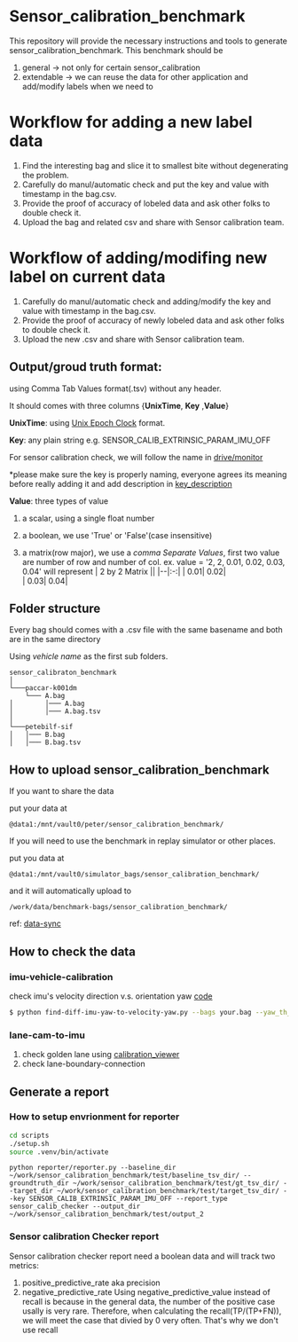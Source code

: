 # Sensor_calibration_benchmark
  This repository will provide the necessary instructions and tools to generate sensor_calibration_benchmark.
  This benchmark should be 
  1. general -> not only for certain sensor_calibration
  2. extendable -> we can reuse the data for other application and add/modify labels when we need to
  



# Workflow for adding a new label data
1. Find the interesting bag and slice it to smallest bite without degenerating the problem.
2. Carefully do manul/automatic check and put the key and value with timestamp in the bag.csv.
3. Provide the proof of accuracy of lobeled data and ask other folks to double check it.
4. Upload the bag and related csv and share with Sensor calibration team.

# Workflow of adding/modifing new label on current data
1. Carefully do manul/automatic check and adding/modify the key and value with timestamp in the bag.csv.
2. Provide the proof of accuracy of newly lobeled data and ask other folks to double check it.
3. Upload the new .csv and share with Sensor calibration team.

## Output/groud truth format:
 using Comma Tab Values format(.tsv) without any header. 
 
 It should comes with three columns {**UnixTime**, **Key** ,**Value**}
 
 **UnixTime**: using [Unix Epoch Clock](https://en.wikipedia.org/wiki/Unix_time) format. 
 
 **Key**: any plain string e.g. SENSOR_CALIB_EXTRINSIC_PARAM_IMU_OFF
 
 For sensor calibration check, we will follow the name in [drive/monitor](https://github.com/PlusAI/drive/blob/master/protos/monitor/status_report_msg.proto)
 
 *please make sure the key is properly naming, everyone agrees its meaning before really adding it and add description in [key_description](./doc/key_description.md)
 
 **Value**: three types of value
 1. a scalar, using a single float number
 
 2. a boolean, we use 'True' or 'False'(case insensitive)

 3. a matrix(row major), we use a *comma Separate Values*, first two value are number of row and number of col. 
 ex. value = '2, 2, 0.01, 0.02, 0.03, 0.04' will represent
      | 2 by 2 Matrix || 
      |--|:-:|
      | 0.01| 0.02|      
      | 0.03| 0.04|

## Folder structure
Every bag should comes with a .csv file with the same basename and both are in the same directory

Using *vehicle name* as the first sub folders.
```
sensor_calibraton_benchmark 
│
└───paccar-k001dm
    └─── A.bag
│        │─── A.bag
│        │─── A.bag.tsv
│   
└───petebilf-sif
│   │─── B.bag
│   │─── B.bag.tsv
```

## How to upload sensor_calibration_benchmark

If you want to share the data

put your data at 

`@data1:/mnt/vault0/peter/sensor_calibration_benchmark/`

If you will need to use the benchmark in replay simulator or other places.

put you data at 

`@data1:/mnt/vault0/simulator_bags/sensor_calibration_benchmark/` 

and it will automatically upload to 

`/work/data/benchmark-bags/sensor_calibration_benchmark/`

ref: [data-sync](https://github.com/PlusAI/data-sync/blob/master/conf/sync.yaml#L52)



## How to check the data

### imu-vehicle-calibration

check imu's velocity direction v.s. orientation yaw [code](./scripts/find-diff-imu-yaw-to-velocity-yaw.py)
```bash
$ python find-diff-imu-yaw-to-velocity-yaw.py --bags your.bag --yaw_th_in_rad 0.0085
```

### lane-cam-to-imu
1. check golden lane using [calibration_viewer](./scripts/calibration_viewer/README.md)
2. check lane-boundary-connection


## Generate a report

### How to setup envrionment for reporter

```bash
cd scripts
./setup.sh
source .venv/bin/activate
```

```base
python reporter/reporter.py --baseline_dir ~/work/sensor_calibration_benchmark/test/baseline_tsv_dir/ --groundtruth_dir ~/work/sensor_calibration_benchmark/test/gt_tsv_dir/ --target_dir ~/work/sensor_calibration_benchmark/test/target_tsv_dir/ --key SENSOR_CALIB_EXTRINSIC_PARAM_IMU_OFF --report_type sensor_calib_checker --output_dir ~/work/sensor_calibration_benchmark/test/output_2
```

### Sensor calibration Checker report

  Sensor calibration checker report need a boolean data and will track two metrics:
  1. positive_predictive_rate aka precision
  2. negative_predictive_rate
    Using negative_predictive_value instead of recall is because in the general data, the number of the positive case usally is very rare. Therefore, when calculating the recall(TP/(TP+FN)), we will meet the case that divied by 0 very often. That's why we don't use recall


 
 
 

 
 
 
 
 
